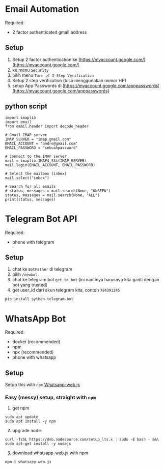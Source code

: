# Email Automation
Required:
+ 2 factor authenticated gmail address

## Setup

1. Setup 2 factor authentication ke [https://myaccount.google.com/](https://myaccount.google.com/)
2. ke menu `Security`
3. pilih menu `Turn of 2 Step Verification`
4. Setup 2 step verification (bisa menggunakan nomor HP)
5. setup App Passwords di [https://myaccount.google.com/apppasswords](https://myaccount.google.com/apppasswords)

## python script
```
import imaplib
import email
from email.header import decode_header

# Gmail IMAP server
IMAP_SERVER = "imap.gmail.com"
EMAIL_ACCOUNT = "andre@gmail.com"
EMAIL_PASSWORD = "sebuahpassword"

# Connect to the IMAP server
mail = imaplib.IMAP4_SSL(IMAP_SERVER)
mail.login(EMAIL_ACCOUNT, EMAIL_PASSWORD)

# Select the mailbox (inbox)
mail.select("inbox")

# Search for all emails
# status, messages = mail.search(None, "UNSEEN")
status, messages = mail.search(None, "ALL")
print(status, messages)
```


# Telegram Bot API
Required:
+ phone with telegram

## Setup

1. chat ke `BotFather` di telegram
2. pilih `/newbot`
3. chat ke telegram bot `get_id_bot` (ini nantinya harusnya kita ganti dengan bot yang trusted)
4. get user_id dari akun telegram kita, contoh `784391245`
```
pip install python-telegram-bot
```

# WhatsApp Bot
Required:
+ docker (recommended)
+ npm
+ npx (recommended)
+ phone with whatsapp

## Setup
Setup this with `npm` [Whatsapp-web.js](https://github.com/pedroslopez/whatsapp-web.js/)

### Easy (messy) setup, straight with `npm`
1. get npm
```
sudo apt update
sudo apt install -y npm
```

2. upgrade node
```
curl -fsSL https://deb.nodesource.com/setup_lts.x | sudo -E bash - &&\
sudo apt-get install -y nodejs
```

3. download whatsapp-web.js with npm
```
npm i whatsapp-web.js
```
